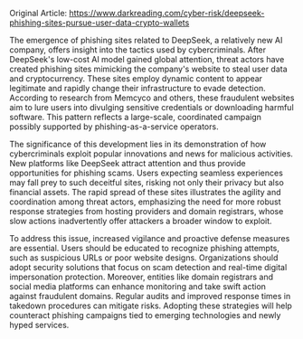 Original Article: https://www.darkreading.com/cyber-risk/deepseek-phishing-sites-pursue-user-data-crypto-wallets

The emergence of phishing sites related to DeepSeek, a relatively new AI company, offers insight into the tactics used by cybercriminals. After DeepSeek's low-cost AI model gained global attention, threat actors have created phishing sites mimicking the company's website to steal user data and cryptocurrency. These sites employ dynamic content to appear legitimate and rapidly change their infrastructure to evade detection. According to research from Memcyco and others, these fraudulent websites aim to lure users into divulging sensitive credentials or downloading harmful software. This pattern reflects a large-scale, coordinated campaign possibly supported by phishing-as-a-service operators.

The significance of this development lies in its demonstration of how cybercriminals exploit popular innovations and news for malicious activities. New platforms like DeepSeek attract attention and thus provide opportunities for phishing scams. Users expecting seamless experiences may fall prey to such deceitful sites, risking not only their privacy but also financial assets. The rapid spread of these sites illustrates the agility and coordination among threat actors, emphasizing the need for more robust response strategies from hosting providers and domain registrars, whose slow actions inadvertently offer attackers a broader window to exploit.

To address this issue, increased vigilance and proactive defense measures are essential. Users should be educated to recognize phishing attempts, such as suspicious URLs or poor website designs. Organizations should adopt security solutions that focus on scam detection and real-time digital impersonation protection. Moreover, entities like domain registrars and social media platforms can enhance monitoring and take swift action against fraudulent domains. Regular audits and improved response times in takedown procedures can mitigate risks. Adopting these strategies will help counteract phishing campaigns tied to emerging technologies and newly hyped services.